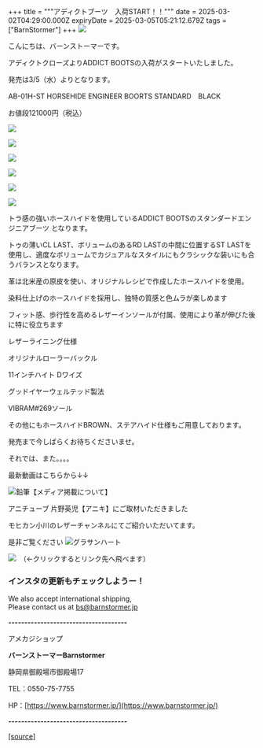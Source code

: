 +++
title = """アディクトブーツ　入荷START！！"""
date = 2025-03-02T04:29:00.000Z
expiryDate = 2025-03-05T05:21:12.679Z
tags = ["BarnStormer"]
+++
[![](https://stat.ameba.jp/user_images/20231023/16/barnstormer-go/b2/03/p/o0420015015354743273.png)](https://ameblo.jp/barnstormer-go/entry-12825670498.html)

こんにちは、バーンストーマーです。

アディクトクローズよりADDICT BOOTSの入荷がスタートいたしました。

発売は3/5（水）よりとなります。

AB-01H-ST HORSEHIDE ENGINEER BOORTS STANDARD　BLACK

お値段121000円（税込）

[![](https://stat.ameba.jp/user_images/20250302/13/barnstormer-go/b4/2b/j/o0466070015550024947.jpg)](https://stat.ameba.jp/user_images/20250302/13/barnstormer-go/b4/2b/j/o0466070015550024947.jpg)

[![](https://stat.ameba.jp/user_images/20250302/13/barnstormer-go/c0/1f/j/o0466070015550025366.jpg)](https://stat.ameba.jp/user_images/20250302/13/barnstormer-go/c0/1f/j/o0466070015550025366.jpg)

[![](https://stat.ameba.jp/user_images/20250302/13/barnstormer-go/7c/e4/j/o0466070015550024950.jpg)](https://stat.ameba.jp/user_images/20250302/13/barnstormer-go/7c/e4/j/o0466070015550024950.jpg)

[![](https://stat.ameba.jp/user_images/20250302/13/barnstormer-go/fe/91/j/o0466070015550024957.jpg)](https://stat.ameba.jp/user_images/20250302/13/barnstormer-go/fe/91/j/o0466070015550024957.jpg)

[![](https://stat.ameba.jp/user_images/20250302/13/barnstormer-go/f0/55/j/o0466070015550024952.jpg)](https://stat.ameba.jp/user_images/20250302/13/barnstormer-go/f0/55/j/o0466070015550024952.jpg)

[![](https://stat.ameba.jp/user_images/20250302/13/barnstormer-go/12/be/j/o0466070015550024954.jpg)](https://stat.ameba.jp/user_images/20250302/13/barnstormer-go/12/be/j/o0466070015550024954.jpg)

トラ感の強いホースハイドを使用しているADDICT BOOTSのスタンダードエンジニアブーツ となります。  
  
トゥの薄いCL LAST、ボリュームのあるRD LASTの中間に位置するST LASTを使用し、適度なボリュームでカジュアルなスタイルにもクラシックな装いにも合うバランスとなります。  
  
革は北米産の原皮を使い、オリジナルレシピで作成したホースハイドを使用。

  
染料仕上げのホースハイドを採用し、独特の質感と色ムラが楽しめます  
  
フィット感、歩行性を高めるレザーインソールが付属、使用により革が伸びた後に特に役立ちます  
  
レザーライニング仕様  
  
オリジナルローラーバックル   
  
11インチハイト Dワイズ  
  
グッドイヤーウェルテッド製法  
  
VIBRAM#269ソール

その他にもホースハイドBROWN、ステアハイド仕様もご用意しております。

発売まで今しばらくお待ちくださいませ。

それでは、また。。。。

最新動画はこちらから↓↓

![鉛筆](https://stat100.ameba.jp/blog/ucs/img/char/char3/519.png)【メディア掲載について】

アニチューブ 片野英児【アニキ】にご取材いただきました

モヒカン小川のレザーチャンネルにてご紹介いただいてます。

是非ご覧ください ![グラサンハート](https://stat100.ameba.jp/blog/ucs/img/char/char3/148.png)

[![](https://stat.ameba.jp/user_images/20230412/16/barnstormer-go/6a/23/p/o0108010815269242493.png)](https://www.instagram.com/barnstormer_daily/)　（←クリックするとリンク先へ飛べます）

### インスタの更新もチェックしようー！

We also accept international shipping,  
Please contact us at bs@barnstormer.jp

**\-------------------------------------**

アメカジショップ

**バーンストーマーBarnstormer**

静岡県御殿場市御殿場17

TEL：0550-75-7755

HP：[https://www.barnstormer.jp/](https://www.barnstormer.jp/)

**\-------------------------------------**

[[source]](https://ameblo.jp/barnstormer-go/entry-12888380579.html)
